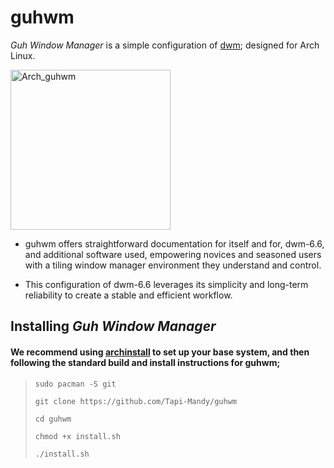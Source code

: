 # guhwm
*Guh Window Manager* is a simple configuration of [dwm](https://dwm.suckless.org/); designed for Arch Linux.

<img width="256" height="256" alt="Arch_guhwm" src="https://github.com/user-attachments/assets/bbc8ed6c-8921-4acf-bc9f-410e783d7010"/>

- guhwm offers straightforward documentation for itself and for, dwm-6.6, and additional software used, empowering novices and seasoned users with a tiling window manager environment they understand and control.

- This configuration of dwm-6.6 leverages its simplicity and long-term reliability to create a stable and efficient workflow.

## Installing *Guh Window Manager*

#### We recommend using [archinstall](https://wiki.archlinux.org/title/Archinstall) to set up your base system, and then following the standard build and install instructions for guhwm;

> `sudo pacman -S git`
> 
> `git clone https://github.com/Tapi-Mandy/guhwm`
> 
> `cd guhwm`
> 
> `chmod +x install.sh`
> 
> `./install.sh`


